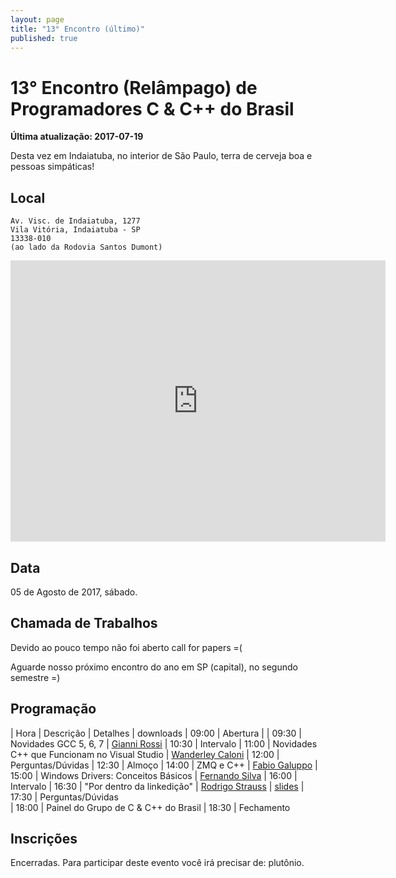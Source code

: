 ```yaml
---
layout: page
title: "13° Encontro (último)"
published: true
---
```

# 13° Encontro (Relâmpago) de Programadores C & C++ do Brasil

**Última atualização: 2017-07-19**

Desta vez em Indaiatuba, no interior de São Paulo, terra de cerveja boa e pessoas simpáticas!

## Local
```
Av. Visc. de Indaiatuba, 1277
Vila Vitória, Indaiatuba - SP
13338-010 
(ao lado da Rodovia Santos Dumont)
```
<iframe src="https://www.google.com/maps/embed?pb=!1m18!1m12!1m3!1d14680.718931846837!2d-47.20710536983576!3d-23.090515508697464!2m3!1f0!2f0!3f0!3m2!1i1024!2i768!4f13.1!3m3!1m2!1s0x94cf4b35e47e05b1%3A0xe1655e12febf412b!2sGAS+Tecnologia!5e0!3m2!1sen!2sbr!4v1500486388296" width="600" height="450" frameborder="0" style="border:0" allowfullscreen></iframe>

## Data

05 de Agosto de 2017, sábado.

## Chamada de Trabalhos

Devido ao pouco tempo não foi aberto call for papers =(

Aguarde nosso próximo encontro do ano em SP (capital), no segundo semestre =)

## Programação

| Hora | Descrição | Detalhes | downloads
| 09:00 | Abertura | 
| 09:30 | Novidades GCC 5, 6, 7 | [Gianni Rossi](https://bitforge.com.br/)
| 10:30 | Intervalo
| 11:00 | Novidades C++ que Funcionam no Visual Studio | [Wanderley Caloni](http://www.caloni.com.br/sobre)
| 12:00 | Perguntas/Dúvidas
| 12:30 | Almoço
| 14:00 | ZMQ e C++ | [Fabio Galuppo](https://fabiogaluppo.com/)
| 15:00 | Windows Drivers: Conceitos Básicos | [Fernando Silva](http://www.driverentry.com.br)
| 16:00 | Intervalo
| 16:30 | "Por dentro da linkedição" | [Rodrigo Strauss](http://www.1bit.com.br) | [slides](https://www.slideshare.net/rodrigostrauss/entendendo-a-linkedicao-em-c)
| 17:30 | Perguntas/Dúvidas  
| 18:00 | Painel do Grupo de C & C++ do Brasil
| 18:30 | Fechamento

## Inscrições

Encerradas. Para participar deste evento você irá precisar de: plutônio.

